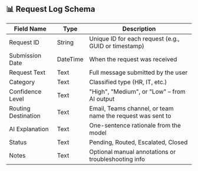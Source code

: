 ## 📊 Request Log Schema

| Field Name          | Type       | Description                                                  |
|---------------------|------------|--------------------------------------------------------------|
| Request ID          | String     | Unique ID for each request (e.g., GUID or timestamp)         |
| Submission Date     | DateTime   | When the request was received                                |
| Request Text        | Text       | Full message submitted by the user                           |
| Category            | Text       | Classified type (HR, IT, etc.)                               |
| Confidence Level    | Text       | "High", "Medium", or "Low" – from AI output                  |
| Routing Destination | Text       | Email, Teams channel, or team name the request was sent to   |
| AI Explanation      | Text       | One-sentence rationale from the model                        |
| Status              | Text       | Pending, Routed, Escalated, Closed                           |
| Notes               | Text       | Optional manual annotations or troubleshooting info          |

